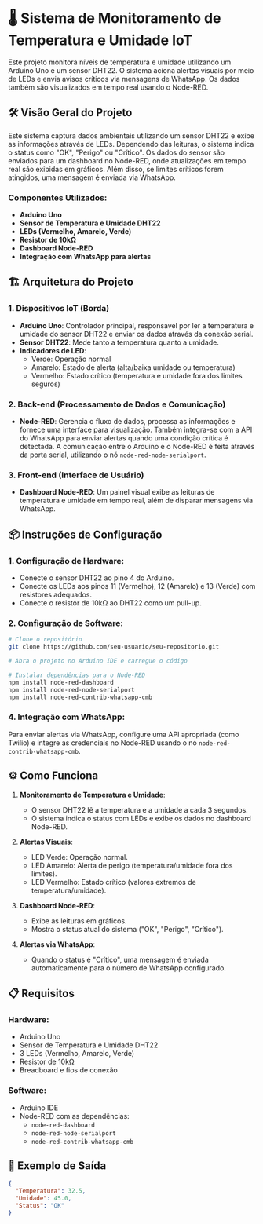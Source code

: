 # 🌡️ Sistema de Monitoramento de Temperatura e Umidade IoT

Este projeto monitora níveis de temperatura e umidade utilizando um Arduino Uno e um sensor DHT22. O sistema aciona alertas visuais por meio de LEDs e envia avisos críticos via mensagens de WhatsApp. Os dados também são visualizados em tempo real usando o Node-RED.

## 🛠️ Visão Geral do Projeto

Este sistema captura dados ambientais utilizando um sensor DHT22 e exibe as informações através de LEDs. Dependendo das leituras, o sistema indica o status como "OK", "Perigo" ou "Crítico". Os dados do sensor são enviados para um dashboard no Node-RED, onde atualizações em tempo real são exibidas em gráficos. Além disso, se limites críticos forem atingidos, uma mensagem é enviada via WhatsApp.

### Componentes Utilizados:
- **Arduino Uno**
- **Sensor de Temperatura e Umidade DHT22**
- **LEDs (Vermelho, Amarelo, Verde)**
- **Resistor de 10kΩ**
- **Dashboard Node-RED**
- **Integração com WhatsApp para alertas**

## 🏗️ Arquitetura do Projeto

### 1. Dispositivos IoT (Borda)
- **Arduino Uno**: Controlador principal, responsável por ler a temperatura e umidade do sensor DHT22 e enviar os dados através da conexão serial.
- **Sensor DHT22**: Mede tanto a temperatura quanto a umidade.
- **Indicadores de LED**:
  - Verde: Operação normal
  - Amarelo: Estado de alerta (alta/baixa umidade ou temperatura)
  - Vermelho: Estado crítico (temperatura e umidade fora dos limites seguros)

### 2. Back-end (Processamento de Dados e Comunicação)
- **Node-RED**: Gerencia o fluxo de dados, processa as informações e fornece uma interface para visualização. Também integra-se com a API do WhatsApp para enviar alertas quando uma condição crítica é detectada. A comunicação entre o Arduino e o Node-RED é feita através da porta serial, utilizando o nó `node-red-node-serialport`.

### 3. Front-end (Interface de Usuário)
- **Dashboard Node-RED**: Um painel visual exibe as leituras de temperatura e umidade em tempo real, além de disparar mensagens via WhatsApp.

## 📦 Instruções de Configuração

### 1. Configuração de Hardware:
- Conecte o sensor DHT22 ao pino 4 do Arduino.
- Conecte os LEDs aos pinos 11 (Vermelho), 12 (Amarelo) e 13 (Verde) com resistores adequados.
- Conecte o resistor de 10kΩ ao DHT22 como um pull-up.

### 2. Configuração de Software:

```bash
# Clone o repositório
git clone https://github.com/seu-usuario/seu-repositorio.git

# Abra o projeto no Arduino IDE e carregue o código

# Instalar dependências para o Node-RED
npm install node-red-dashboard
npm install node-red-node-serialport
npm install node-red-contrib-whatsapp-cmb
```

### 4. Integração com WhatsApp:
Para enviar alertas via WhatsApp, configure uma API apropriada (como Twilio) e integre as credenciais no Node-RED usando o nó `node-red-contrib-whatsapp-cmb`.

## ⚙️ Como Funciona

1. **Monitoramento de Temperatura e Umidade**:
   - O sensor DHT22 lê a temperatura e a umidade a cada 3 segundos.
   - O sistema indica o status com LEDs e exibe os dados no dashboard Node-RED.

2. **Alertas Visuais**:
   - LED Verde: Operação normal.
   - LED Amarelo: Alerta de perigo (temperatura/umidade fora dos limites).
   - LED Vermelho: Estado crítico (valores extremos de temperatura/umidade).

3. **Dashboard Node-RED**:
   - Exibe as leituras em gráficos.
   - Mostra o status atual do sistema ("OK", "Perigo", "Crítico").

4. **Alertas via WhatsApp**:
   - Quando o status é "Crítico", uma mensagem é enviada automaticamente para o número de WhatsApp configurado.

## 📋 Requisitos

### Hardware:
- Arduino Uno
- Sensor de Temperatura e Umidade DHT22
- 3 LEDs (Vermelho, Amarelo, Verde)
- Resistor de 10kΩ
- Breadboard e fios de conexão

### Software:
- Arduino IDE
- Node-RED com as dependências:
  - `node-red-dashboard`
  - `node-red-node-serialport`
  - `node-red-contrib-whatsapp-cmb`

## 🔧 Exemplo de Saída

```json
{
  "Temperatura": 32.5,
  "Umidade": 45.0,
  "Status": "OK"
}
```
